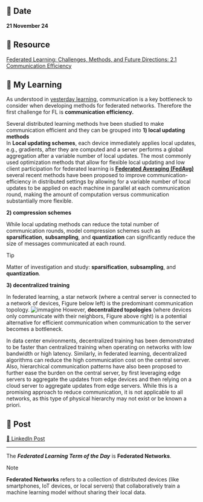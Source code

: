 ## 📅 Date
**21 November 24**

## 📰 Resource
[Federated Learning: Challenges, Methods, and Future Directions: 2.1 Communication Efficiency](https://arxiv.org/pdf/1908.07873)

## 🔖 My Learning
As understood in [yesterday learning](../day1/day1.md), communication is a key bottleneck to consider when developing methods for federated networks.
Therefore the first challenge for FL is **communication efficiency.**

Several distributed learning methods hve been studied to make communication efficient and they can be grouped into
**1) local updating methods** <br>
In **Local updating schemes**, each device immediately applies local updates, e.g., 
gradients, after they are computed and a server performs a global aggregation after a variable number of local updates. 
The most commonly used optimization methods that allow for flexible local updating and low client participation for federated learning is [**Federated Averaging (FedAvg)**](https://arxiv.org/pdf/1602.05629)
several recent methods have been proposed to improve communication-efficiency
in distributed settings by allowing for a variable number of local updates to be applied on each machine in parallel at each communication round, making the amount of computation versus communication substantially more flexible.

**2) compression schemes** <br>

While local updating methods can reduce the total number of communication rounds, model compression schemes such as **sparsification**, **subsampling**, and **quantization** can significantly reduce the size of messages communicated at each round.
> [!TIP]
> Matter of investigation and study: **sparsification**, **subsampling**, and **quantization**.

**3) decentralized training** <br>

In federated learning, a star network (where a central server is connected to a network of devices, Figure below left) is the predominant communication topology. 
![immagine](https://github.com/user-attachments/assets/ad5fded4-2845-4929-85f4-b79eb16a1811)
However, **decentralized topologies** (where devices only communicate with their neighbors, Figure above right) is a potential alternative for efficient communication when communication to the server becomes a bottleneck. 

In data center environments, decentralized training has been demonstrated to be faster than centralized training when operating on networks with low bandwidth or high latency. Similarly, in federated learning, decentralized algorithms can reduce the high communication cost on the central server. Also, hierarchical communication patterns have also been proposed to further ease the burden on the central server, by first leveraging edge servers to aggregate the updates from edge devices and then relying on a cloud server to aggregate updates from edge servers. While this is a promising approach to reduce communication, it is not applicable to all networks,
as this type of physical hierarchy may not exist or be known a priori.

## 📮 Post  

[📘 LinkedIn Post](https://www.linkedin.com/posts/giuliagualtieri_30daysofflcode-activity-7265261806686720004-JCRV?utm_source=share&utm_medium=member_desktop)

------
The _**Federated Learning Term of the Day**_ is **Federated Networks**.
> [!NOTE]
> **Federated Networks** refers to a collection of distributed devices (like smartphones, IoT devices, or local servers) that collaboratively train a machine learning model without sharing their local data.
